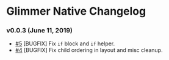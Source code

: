 # Glimmer Native Changelog

### v0.0.3 (June 11, 2019)

-   [#5](https://github.com/bakerac4/glimmer-native/pull/5) [BUGFIX] Fix `if` block and `if` helper.
-   [#4](https://github.com/bakerac4/glimmer-native/pull/4) [BUGFIX] Fix child ordering in layout and misc cleanup.
